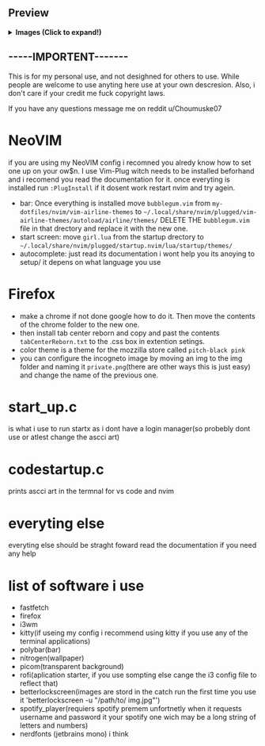 ## Preview
<details><summary> <b>Images (Click to expand!)</b></summary>

<img src="https://github.com/sabo-tabby-kitten/my-dotfiles/blob/b69cc791711bb95dafe77a57228271ce026006b6/preview/snapshasdasssdfot.png">
<img src="https://github.com/sabo-tabby-kitten/my-dotfiles/blob/b69cc791711bb95dafe77a57228271ce026006b6/preview/snapshasdassssdfot.png">

<img src="https://github.com/sabo-tabby-kitten/my-dotfiles/blob/b69cc791711bb95dafe77a57228271ce026006b6/preview/snapshasdfot-1.png">
<img src="https://github.com/sabo-tabby-kitten/my-dotfiles/blob/b69cc791711bb95dafe77a57228271ce026006b6/preview/snapshasdasdfot.png">

</details>

## -----IMPORTENT-------

This is for my personal use, and not desighned for others to use. While people are welcome to use anyting here use at your own descresion. Also, i don't care if your credit me fuck copyright laws.

If you have any questions message me on reddit u/Choumuske07

# NeoVIM

if you are using my NeoVIM config i recomned you alredy know how to set one up on your ow$n. I use Vim-Plug witch needs to be installed beforhand and i recomend you read the documentation for it. once everyting is installed run `:PlugInstall` if it dosent work restart nvim and try agein.

- bar: Once everything is installed move `bubblegum.vim` from `my-dotfiles/nvim/vim-airline-themes` to `~/.local/share/nvim/plugged/vim-airline-themes/autoload/airline/themes/` DELETE THE `bubblegum.vim` file in that drectory and replace it with the new one.
- start screen: move `girl.lua` from the startup drectory to `~/.local/share/nvim/plugged/startup.nvim/lua/startup/themes/`
- autocomplete: just read its documentation i wont help you its anoying to setup/ it depens on what language you use


# Firefox

- make a chrome if not done google how to do it. Then move the contents of the chrome folder to the new one.
- then install tab center reborn and copy and past the contents `tabCenterReborn.txt` to the .css box in extention setings.
- color theme is a theme for the mozzilla store called `pitch-black pink`
- you can configure the incogneto image by moving an img to the img folder and naming it `private.png`(there are other ways this is just easy) and change the name of the previous one.

# start_up.c

is what i use to run startx as i dont have a login manager(so probebly dont use or atlest change the ascci art)

# codestartup.c

prints ascci art in the termnal for vs code and nvim

# everyting else 

everyting else should be straght foward read the documentation if you need any help



# list of software i use

- fastfetch
- firefox
- i3wm
- kitty(if useing my config i recommend using kitty if you use any of the terminal applications)
- polybar(bar)
- nitrogen(wallpaper)
- picom(transparent background)
- rofi(aplication starter, if you use sompting else cange the i3 config file to reflect that)
- betterlockscreen(images are stord in the catch run the first time you use it 'betterlockscreen -u "/path/to/ img.jpg"')
- spotify_player(requiers spotify premem unfortnetly when it requests username and password it your spotify one wich may be a long string of letters and numbers)
- nerdfonts (jetbrains mono) i think



